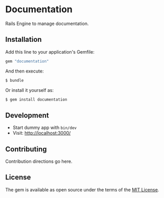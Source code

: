 # Documentation

Rails Engine to manage documentation.

## Installation

Add this line to your application's Gemfile:

```ruby
gem "documentation"
```

And then execute:

```bash
$ bundle
```

Or install it yourself as:

```bash
$ gem install documentation
```

## Development

- Start dummy app with `bin/dev`
- Visit: [http://localhost:3000/](http://localhost:3000/)

## Contributing

Contribution directions go here.

## License

The gem is available as open source under the terms of the [MIT License](https://opensource.org/licenses/MIT).
